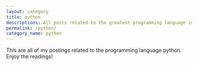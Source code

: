 ```yaml
---
layout: category
title: python
descriptions: All posts related to the greatest programming language in the world - python
permalink: /python/
category_name: python
---
```


This are all of my postings related to the programming language python. Enjoy the readings!
